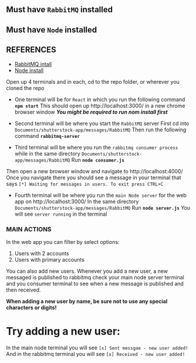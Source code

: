 ## **Must have `RabbitMQ` installed**
## **Must have `Node` installed**

## REFERENCES
- [RabbitMQ intall](https://www.rabbitmq.com/download.html)
- [Node install](https://nodejs.org/en/download/)

Open up 4 terminals and in each, cd to the repo folder, or wherever you cloned the repo

- One terminal will be for `React` in which you run the following command **`npm start`**
This should open up http://localhost:3000/ in a new chrome browser window
_**You might be required to run nom install first**_

- Second terminal will be where you start the `RabbitMQ` server 
First cd into `Documents/shutterstock-app/messages/RabbitMQ`
Then run the following command **`rabbitmq-server`**

- Third terminal will be where you run the `rabbitmq consumer process`
while in the same directory `Documents/shutterstock-app/messages/RabbitMQ`
Run **`node consumer.js`**

Then open a new browser window and navigate to http://localhost:4000/
Once you navigate there you should see a message in your terminal that says
`[*] Waiting for messages in users. To exit press CTRL+C`

- Fourth terminal will be where you run the `main Node server` for the web app on http://localhost:3000/
In the same directory `Documents/shutterstock-app/messages/RabbitMQ`
Run **`node server.js`**
You will see `server running` in the terminal

### MAIN ACTIONS

In the web app you can filter by select options:
1. Users with 2 accounts
2. Users with primary accounts

You can also add new users. Whenever you add a new user, a new messaged is published to rabbitmq
check your main node server terminal and you consumer terminal to see when a new message is published and then received.

**When adding a new user by name, be sure not to use any special characters or digits!**

# Try adding a new user:
In the main node terminal you will see
 `[x] Sent messgae - new user added!`
And in the rabbitmq terminal you will see
`[x] Received - new user added!`

